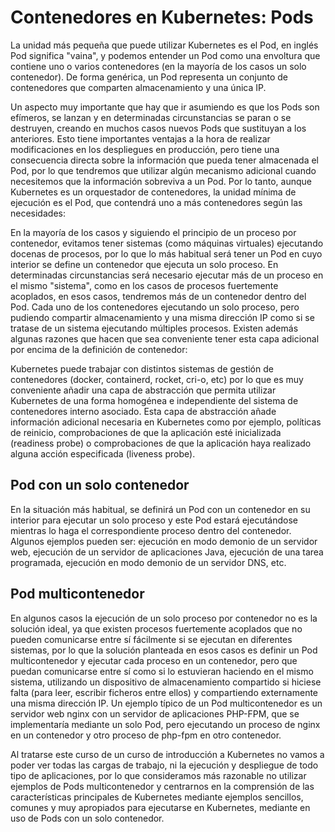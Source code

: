 # Contenedores en Kubernetes: Pods

La unidad más pequeña que puede utilizar Kubernetes es el Pod, en inglés Pod significa "vaina", y podemos entender un Pod como una envoltura que contiene uno o varios contenedores (en la mayoría de los casos un solo contenedor). De forma genérica, un Pod representa un conjunto de contenedores que comparten almacenamiento y una única IP.

Un aspecto muy importante que hay que ir asumiendo es que los Pods son efímeros, se lanzan y en determinadas circunstancias se paran o se destruyen, creando en muchos casos nuevos Pods que sustituyan a los anteriores. Esto tiene importantes ventajas a la hora de realizar modificaciones en los despliegues en producción, pero tiene una consecuencia directa sobre la información que pueda tener almacenada el Pod, por lo que tendremos que utilizar algún mecanismo adicional cuando necesitemos que la información sobreviva a un Pod. Por lo tanto, aunque Kubernetes es un orquestador de contenedores, la unidad mínima de ejecución es el Pod, que contendrá uno a más contenedores según las necesidades:

En la mayoría de los casos y siguiendo el principio de un proceso por contenedor, evitamos tener sistemas (como máquinas virtuales) ejecutando docenas de procesos, por lo que lo más habitual será tener un Pod en cuyo interior se define un contenedor que ejecuta un solo proceso.
En determinadas circunstancias será necesario ejecutar más de un proceso en el mismo "sistema", como en los casos de procesos fuertemente acoplados, en esos casos, tendremos más de un contenedor dentro del Pod. Cada uno de los contenedores ejecutando un solo proceso, pero pudiendo compartir almacenamiento y una misma dirección IP como si se tratase de un sistema ejecutando múltiples procesos.
Existen además algunas razones que hacen que sea conveniente tener esta capa adicional por encima de la definición de contenedor:

Kubernetes puede trabajar con distintos sistemas de gestión de contenedores (docker, containerd, rocket, cri-o, etc) por lo que es muy conveniente añadir una capa de abstracción que permita utilizar Kubernetes de una forma homogénea e independiente del sistema de contenedores interno asociado.
Esta capa de abstracción añade información adicional necesaria en Kubernetes como por ejemplo, políticas de reinicio, comprobaciones de que la aplicación esté inicializada (readiness probe) o comprobaciones de que la aplicación haya realizado alguna acción especificada (liveness probe).

## Pod con un solo contenedor

En la situación más habitual, se definirá un Pod con un contenedor en su interior para ejecutar un solo proceso y este Pod estará ejecutándose mientras lo haga el correspondiente proceso dentro del contenedor. Algunos ejemplos pueden ser: ejecución en modo demonio de un servidor web, ejecución de un servidor de aplicaciones Java, ejecución de una tarea programada, ejecución en modo demonio de un servidor DNS, etc.

## Pod multicontenedor

En algunos casos la ejecución de un solo proceso por contenedor no es la solución ideal, ya que existen procesos fuertemente acoplados que no pueden comunicarse entre sí fácilmente si se ejecutan en diferentes sistemas, por lo que la solución planteada en esos casos es definir un Pod multicontenedor y ejecutar cada proceso en un contenedor, pero que puedan comunicarse entre sí como si lo estuvieran haciendo en el mismo sistema, utilizando un dispositivo de almacenamiento compartido si hiciese falta (para leer, escribir ficheros entre ellos) y compartiendo externamente una misma dirección IP. Un ejemplo típico de un Pod multicontenedor es un servidor web nginx con un servidor de aplicaciones PHP-FPM, que se implementaría mediante un solo Pod, pero ejecutando un proceso de nginx en un contenedor y otro proceso de php-fpm en otro contenedor.

Al tratarse este curso de un curso de introducción a Kubernetes no vamos a poder ver todas las cargas de trabajo, ni la ejecución y despliegue de todo tipo de aplicaciones, por lo que consideramos más razonable no utilizar ejemplos de Pods multicontenedor y centrarnos en la comprensión de las características principales de Kubernetes mediante ejemplos sencillos, comunes y muy apropiados para ejecutarse en Kubernetes, mediante en uso de Pods con un solo contenedor.

